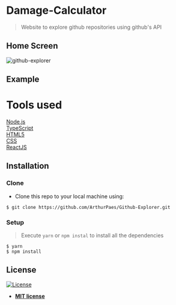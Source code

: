
# Damage-Calculator

> Website to explore github repositories using github's API






## Home Screen

![github-explorer](https://user-images.githubusercontent.com/47614825/86477835-a2221580-bd1f-11ea-8a82-a7351919ed9c.png)


## Example




# Tools used 
<a href="https://nodejs.org/en/">Node.js</a>  <br/>
<a href="https://www.typescriptlang.org/">TypeScript</a> <br/>
<a href="">HTML5</a> <br/>
<a href="">CSS</a> <br/>
<a href="https://reactjs.org/">ReactJS</a>


## Installation

### Clone

- Clone this repo to your local machine using:
```shell
$ git clone https://github.com/ArthurPaes/Github-Explorer.git
```

### Setup


> Execute `yarn` or `npm instal` to install all the dependencies

```shell
$ yarn 
$ npm install
```









## License

[![License](http://img.shields.io/:license-mit-blue.svg?style=flat-square)](http://badges.mit-license.org)

- **[MIT license](http://opensource.org/licenses/mit-license.php)**
